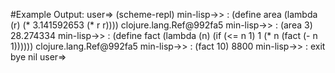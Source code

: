 #Example Output: 
    user=> (scheme-repl)
    min-lisp->> : (define area (lambda (r) (* 3.141592653 (* r r))))
    clojure.lang.Ref@992fa5
    min-lisp->> : (area 3)
    28.274334
    min-lisp->> : (define fact (lambda (n) (if (<= n 1) 1 (* n (fact (- n 1))))))
    clojure.lang.Ref@992fa5
    min-lisp->> : (fact 10)
    8800
    min-lisp->> : exit
    bye
    nil
    user=> 



